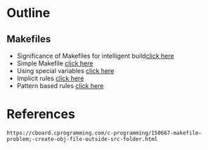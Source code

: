 # Outline

## Makefiles
* Significance of Makefiles for intelligent build[click here](Notes.md)
* Simple Makefile [click here](tuto1/README.md)
* Using special variables [click here](tuto2)
* Implicit rules [click here](tuto3)
* Pattern based rules [click here](tuto4)

# References
    https://cboard.cprogramming.com/c-programming/150667-makefile-problem;-create-obj-file-outside-src-folder.html